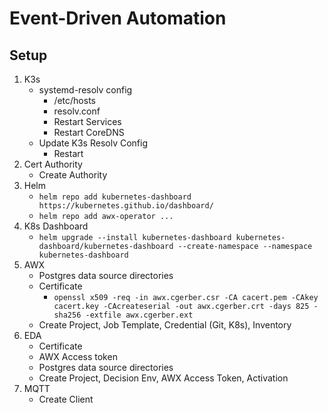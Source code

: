 # Event-Driven Automation

## Setup

1. K3s
    - systemd-resolv config
      - /etc/hosts
      - resolv.conf
      - Restart Services
      - Restart CoreDNS
    - Update K3s Resolv Config
      - Restart
2. Cert Authority
    - Create Authority
3. Helm
    - `helm repo add kubernetes-dashboard https://kubernetes.github.io/dashboard/`
    - `helm repo add awx-operator ...`
4. K8s Dashboard
    - `helm upgrade --install kubernetes-dashboard kubernetes-dashboard/kubernetes-dashboard --create-namespace --namespace kubernetes-dashboard`
5. AWX
    - Postgres data source directories
    - Certificate
      - `openssl x509 -req -in awx.cgerber.csr -CA cacert.pem -CAkey cacert.key -CAcreateserial -out awx.cgerber.crt -days 825 -sha256 -extfile awx.cgerber.ext`
    - Create Project, Job Template, Credential (Git, K8s), Inventory
6. EDA
    - Certificate
    - AWX Access token
    - Postgres data source directories
    - Create Project, Decision Env, AWX Access Token, Activation
7. MQTT
    - Create Client
